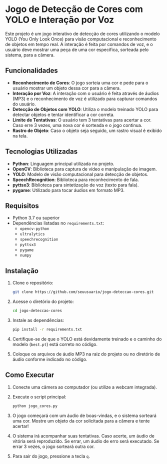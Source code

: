 # Jogo de Detecção de Cores com YOLO e Interação por Voz

Este projeto é um jogo interativo de detecção de cores utilizando o modelo YOLO (You Only Look Once) para visão computacional e reconhecimento de objetos em tempo real. A interação é feita por comandos de voz, e o usuário deve mostrar uma peça de uma cor específica, sorteada pelo sistema, para a câmera.

## Funcionalidades

- **Reconhecimento de Cores**: O jogo sorteia uma cor e pede para o usuário mostrar um objeto dessa cor para a câmera.
- **Interação por Voz**: A interação com o usuário é feita através de áudios (MP3) e o reconhecimento de voz é utilizado para capturar comandos do usuário.
- **Detecção de Objetos com YOLO**: Utiliza o modelo treinado YOLO para detectar objetos e tentar identificar a cor correta.
- **Limite de Tentativas**: O usuário tem 3 tentativas para acertar a cor. Caso erre 3 vezes, uma nova cor é sorteada e o jogo continua.
- **Rastro de Objeto**: Caso o objeto seja seguido, um rastro visual é exibido na tela.

## Tecnologias Utilizadas

- **Python**: Linguagem principal utilizada no projeto.
- **OpenCV**: Biblioteca para captura de vídeo e manipulação de imagem.
- **YOLO**: Modelo de visão computacional para detecção de objetos.
- **SpeechRecognition**: Biblioteca para reconhecimento de fala.
- **pyttsx3**: Biblioteca para sintetização de voz (texto para fala).
- **pygame**: Utilizado para tocar áudios em formato MP3.

## Requisitos

- Python 3.7 ou superior
- Dependências listadas no `requirements.txt`:
  - `opencv-python`
  - `ultralytics`
  - `speechrecognition`
  - `pyttsx3`
  - `pygame`
  - `numpy`

## Instalação

1. Clone o repositório:

    ```bash
    git clone https://github.com/seuusuario/jogo-deteccao-cores.git
    ```

2. Acesse o diretório do projeto:

    ```bash
    cd jogo-deteccao-cores
    ```

3. Instale as dependências:

    ```bash
    pip install -r requirements.txt
    ```

4. Certifique-se de que o YOLO está devidamente treinado e o caminho do modelo (`best.pt`) está correto no código.

5. Coloque os arquivos de áudio MP3 na raiz do projeto ou no diretório de áudio conforme indicado no código.

## Como Executar

1. Conecte uma câmera ao computador (ou utilize a webcam integrada).
2. Execute o script principal:

    ```bash
    python jogo_cores.py
    ```

3. O jogo começará com um áudio de boas-vindas, e o sistema sorteará uma cor. Mostre um objeto da cor solicitada para a câmera e tente acertar!

4. O sistema irá acompanhar suas tentativas. Caso acerte, um áudio de vitória será reproduzido. Se errar, um áudio de erro será executado. Se errar 3 vezes, o jogo sorteará outra cor.

5. Para sair do jogo, pressione a tecla `q`.
